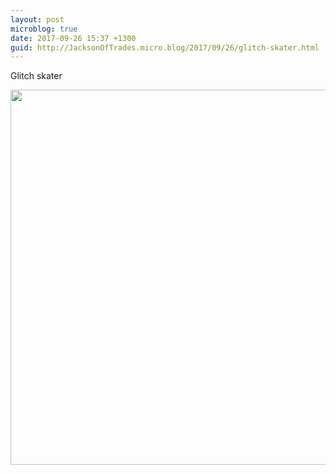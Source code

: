 ```yaml
---
layout: post
microblog: true
date: 2017-09-26 15:37 +1300
guid: http://JacksonOfTrades.micro.blog/2017/09/26/glitch-skater.html
---
```

Glitch skater

<img src="http://JacksonOfTrades.micro.blog/uploads/2018/feeead1809.jpg" width="600" height="600" />
